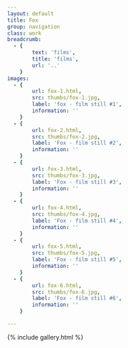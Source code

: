 ```yaml
---
layout: default
title: Fox
group: navigation
class: work
breadcrumb:
  - {
  		text: 'films',
  		title: 'films',
  		url: '..'
	}
images:
  - {
		url: fox-1.html, 
		src: thumbs/fox-1.jpg,
		label: 'fox - film still #1',
		information: ''
	}
  - {
		url: fox-2.html, 
		src: thumbs/fox-2.jpg,
		label: 'Fox - film still #2',
		information: ''
	}
  - {
		url: fox-3.html, 
		src: thumbs/fox-3.jpg,
		label: 'Fox - film still #3',
		information: ''
	}
  - {
		url: fox-4.html, 
		src: thumbs/fox-4.jpg,
		label: 'Fox - film still #4',
		information: ''
	}
  - {
		url: fox-5.html, 
		src: thumbs/fox-5.jpg,
		label: 'Fox - film still #5',
		information: ''
	}
  - {
		url: fox-6.html, 
		src: thumbs/fox-6.jpg,
		label: 'Fox - film still #6',
		information: ''
	}

---
```


{% include gallery.html %}
